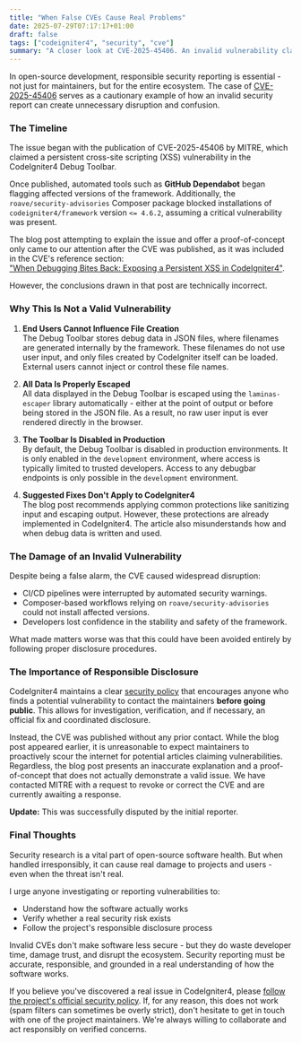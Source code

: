 ```yaml
---
title: "When False CVEs Cause Real Problems"
date: 2025-07-29T07:17:17+01:00
draft: false
tags: ["codeigniter4", "security", "cve"]
summary: "A closer look at CVE-2025-45406. An invalid vulnerability claim against CodeIgniter4 that caused real-world disruption, and a call for responsible disclosure."
---
```


In open-source development, responsible security reporting is essential - not just for maintainers, but for the entire ecosystem. The case of [CVE-2025-45406](https://www.cve.org/CVERecord?id=CVE-2025-45406) serves as a cautionary example of how an invalid security report can create unnecessary disruption and confusion.

### The Timeline

The issue began with the publication of CVE-2025-45406 by MITRE, which claimed a persistent cross-site scripting (XSS) vulnerability in the CodeIgniter4 Debug Toolbar.

Once published, automated tools such as **GitHub Dependabot** began flagging affected versions of the framework. Additionally, the `roave/security-advisories` Composer package blocked installations of `codeigniter4/framework` version `<= 4.6.2`, assuming a critical vulnerability was present.

The blog post attempting to explain the issue and offer a proof-of-concept only came to our attention after the CVE was published, as it was included in the CVE's reference section:  
["When Debugging Bites Back: Exposing a Persistent XSS in CodeIgniter4"](https://medium.com/@talktoshweta0/when-debugging-bites-back-exposing-a-persistent-xss-in-codeigniter4-c9caf804a190).

However, the conclusions drawn in that post are technically incorrect.

### Why This Is Not a Valid Vulnerability

1. **End Users Cannot Influence File Creation**  
   The Debug Toolbar stores debug data in JSON files, where filenames are generated internally by the framework. These filenames do not use user input, and only files created by CodeIgniter itself can be loaded. External users cannot inject or control these file names.

2. **All Data Is Properly Escaped**  
   All data displayed in the Debug Toolbar is escaped using the `laminas-escaper` library automatically - either at the point of output or before being stored in the JSON file. As a result, no raw user input is ever rendered directly in the browser.

3. **The Toolbar Is Disabled in Production**  
   By default, the Debug Toolbar is disabled in production environments. It is only enabled in the `development` environment, where access is typically limited to trusted developers. Access to any debugbar endpoints is only possible in the `development` environment.

4. **Suggested Fixes Don't Apply to CodeIgniter4**  
   The blog post recommends applying common protections like sanitizing input and escaping output. However, these protections are already implemented in CodeIgniter4. The article also misunderstands how and when debug data is written and used.

### The Damage of an Invalid Vulnerability

Despite being a false alarm, the CVE caused widespread disruption:
- CI/CD pipelines were interrupted by automated security warnings.
- Composer-based workflows relying on `roave/security-advisories` could not install affected versions.
- Developers lost confidence in the stability and safety of the framework.

What made matters worse was that this could have been avoided entirely by following proper disclosure procedures.

### The Importance of Responsible Disclosure

CodeIgniter4 maintains a clear [security policy](https://github.com/codeigniter4/CodeIgniter4/blob/develop/SECURITY.md) that encourages anyone who finds a potential vulnerability to contact the maintainers **before going public**. This allows for investigation, verification, and if necessary, an official fix and coordinated disclosure.

Instead, the CVE was published without any prior contact. While the blog post appeared earlier, it is unreasonable to expect maintainers to proactively scour the internet for potential articles claiming vulnerabilities. Regardless, the blog post presents an inaccurate explanation and a proof-of-concept that does not actually demonstrate a valid issue. We have contacted MITRE with a request to revoke or correct the CVE and are currently awaiting a response.

**Update:** This was successfully disputed by the initial reporter. 

### Final Thoughts

Security research is a vital part of open-source software health. But when handled irresponsibly, it can cause real damage to projects and users - even when the threat isn't real.

I urge anyone investigating or reporting vulnerabilities to:
- Understand how the software actually works
- Verify whether a real security risk exists
- Follow the project's responsible disclosure process

Invalid CVEs don't make software less secure - but they do waste developer time, damage trust, and disrupt the ecosystem. Security reporting must be accurate, responsible, and grounded in a real understanding of how the software works.

If you believe you've discovered a real issue in CodeIgniter4, please [follow the project's official security policy](https://github.com/codeigniter4/CodeIgniter4/blob/develop/SECURITY.md). If, for any reason, this does not work (spam filters can sometimes be overly strict), don't hesitate to get in touch with one of the project maintainers. We're always willing to collaborate and act responsibly on verified concerns.
